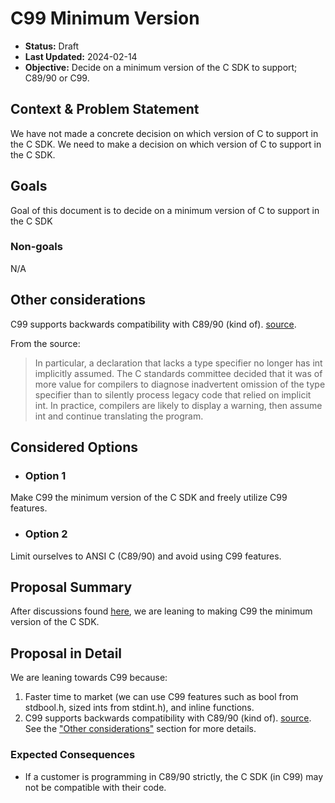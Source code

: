 # C99 Minimum Version

<!-- This template is inspired by
https://github.com/GoogleCloudPlatform/emblem/tree/main/docs/decisions -->

* **Status:** Draft
* **Last Updated:** 2024-02-14
* **Objective:** Decide on a minimum version of the C SDK to support; C89/90 or C99.

## Context & Problem Statement
We have not made a concrete decision on which version of C to support in the C SDK. We need to make a decision on which version of C to support in the C SDK.

## Goals
Goal of this document is to decide on a minimum version of C to support in the C SDK

### Non-goals
N/A 

## Other considerations <!-- optional -->
C99 supports backwards compatibility with C89/90 (kind of). [source](https://en.wikipedia.org/wiki/C99).

From the source:

> In particular, a declaration that lacks a type specifier no longer has int implicitly assumed. The C standards committee decided that it was of more value for compilers to diagnose inadvertent omission of the type specifier than to silently process legacy code that relied on implicit int. In practice, compilers are likely to display a warning, then assume int and continue translating the program.

## Considered Options <!-- optional -->

* ### Option 1
Make C99 the minimum version of the C SDK and freely utilize C99 features.

* ### Option 2
Limit ourselves to ANSI C (C89/90) and avoid using C99 features.

## Proposal Summary
After discussions found [here](https://github.com/atsign-foundation/at_c/issues/105), we are leaning to making C99 the minimum version of the C SDK.

## Proposal in Detail
We are leaning towards C99 because:

1. Faster time to market (we can use C99 features such as bool from stdbool.h, sized ints from stdint.h), and inline functions.
2. C99 supports backwards compatibility with C89/90 (kind of). [source](https://en.wikipedia.org/wiki/C99). See the ["Other considerations"](#other-considerations) section for more details.

### Expected Consequences <!-- optional -->
- If a customer is programming in C89/90 strictly, the C SDK (in C99) may not be compatible with their code.